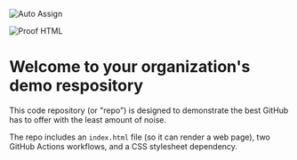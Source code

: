 ![Auto Assign](https://github.com/benethdangerzone/demo-repository/actions/workflows/auto-assign.yml/badge.svg)

![Proof HTML](https://github.com/benethdangerzone/demo-repository/actions/workflows/proof-html.yml/badge.svg)

# Welcome to your organization's demo respository
This code repository (or "repo") is designed to demonstrate the best GitHub has to offer with the least amount of noise.

The repo includes an `index.html` file (so it can render a web page), two GitHub Actions workflows, and a CSS stylesheet dependency.
